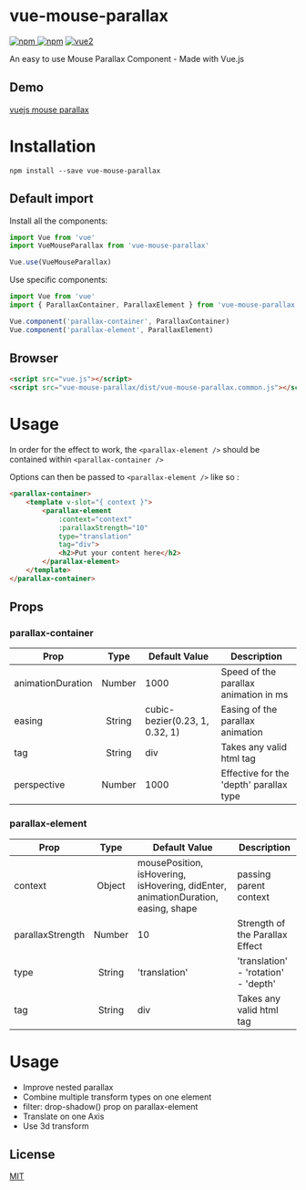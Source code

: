 # vue-mouse-parallax

[![npm](https://img.shields.io/npm/v/vue-mouse-parallax.svg) ![npm](https://img.shields.io/npm/dm/vue-mouse-parallax.svg)](https://www.npmjs.com/package/vue-mouse-parallax)
[![vue2](https://img.shields.io/badge/vue-2.x-brightgreen.svg)](https://vuejs.org/)

An easy to use Mouse Parallax Component - Made with Vue.js

## Demo

[vuejs mouse parallax](https://aminerman.com/playground/vuejs-mouse-parallax/)


# Installation

```
npm install --save vue-mouse-parallax
```

## Default import

Install all the components:

```javascript
import Vue from 'vue'
import VueMouseParallax from 'vue-mouse-parallax'

Vue.use(VueMouseParallax)
```

Use specific components:

```javascript
import Vue from 'vue'
import { ParallaxContainer, ParallaxElement } from 'vue-mouse-parallax'

Vue.component('parallax-container', ParallaxContainer)
Vue.component('parallax-element', ParallaxElement)
```

## Browser

```html
<script src="vue.js"></script>
<script src="vue-mouse-parallax/dist/vue-mouse-parallax.common.js"></script>
```


# Usage

In order for the effect to work, the `<parallax-element />` should be contained within `<parallax-container />`

Options can then be passed to `<parallax-element />` like so :

```html
<parallax-container>
    <template v-slot="{ context }">
        <parallax-element
            :context="context"
            :parallaxStrength="10"
            type="translation"
            tag="div">
            <h2>Put your content here</h2>
        </parallax-element>
    </template>
</parallax-container>
```

## Props

### parallax-container

| Prop   |      Type      |  Default Value | Description
|----------|:-------------:|------|------|
| animationDuration |  Number | 1000 | Speed of the parallax animation in ms |
| easing |  String   | cubic-bezier(0.23, 1, 0.32, 1) | Easing of the parallax animation |
| tag |  String   | div | Takes any valid html tag |
| perspective |  Number   | 1000 | Effective for the 'depth' parallax type |

### parallax-element
| Prop   |      Type      |  Default Value | Description
|----------|:-------------:|------|------|
| context |  Object | mousePosition, isHovering, isHovering, didEnter, animationDuration, easing, shape | passing parent context |
| parallaxStrength |  Number | 10 | Strength of the Parallax Effect |
| type |  String   | 'translation' | 'translation' - 'rotation' - 'depth' |
| tag |  String   | div | Takes any valid html tag |

# Usage
- Improve nested parallax
- Combine multiple transform types on one element
- filter: drop-shadow() prop on parallax-element
- Translate on one Axis
- Use 3d transform

## License

[MIT](http://opensource.org/licenses/MIT)
